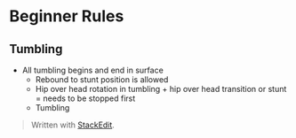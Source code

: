 
# Beginner Rules

## Tumbling

- All tumbling begins and end in surface
	- Rebound to stunt position is allowed
	- Hip over head rotation in tumbling + hip over head transition or stunt = needs to be stopped first
	- Tumbling

> Written with [StackEdit](https://stackedit.io/).
<!--stackedit_data:
eyJoaXN0b3J5IjpbMTAyNTI4OTc1N119
-->